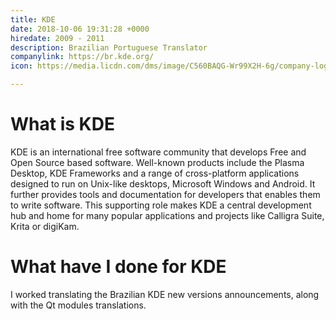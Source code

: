 ```yaml
---
title: KDE
date: 2018-10-06 19:31:28 +0000
hiredate: 2009 - 2011
description: Brazilian Portuguese Translator
companylink: https://br.kde.org/
icon: https://media.licdn.com/dms/image/C560BAQG-Wr99X2H-6g/company-logo_200_200/0?e=1545868800&v=beta&t=sUjJCi0RkHsgsLJcWWohmVwyLP9CNmMLFXKkGbH7CHA

---
```

What is KDE
==

KDE is an international free software community that develops Free and Open Source based software. Well-known products include the Plasma Desktop, KDE Frameworks and a range of cross-platform applications designed to run on Unix-like desktops, Microsoft Windows and Android. It further provides tools and documentation for developers that enables them to write software. This supporting role makes KDE a central development hub and home for many popular applications and projects like Calligra Suite, Krita or digiKam.

What have I done for KDE
==

I worked translating the Brazilian KDE new versions announcements, along with the Qt modules translations.